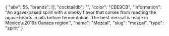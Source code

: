 {
    "abv": 55,
    "brands": [],
    "cocktaildb": "",
    "color": "CBE9CB",
    "information": "An agave-based spirit with a smoky flavor that comes from roasting the agave hearts in pits before fermentation. The best mezcal is made in Mexico\u2019s Oaxaca region.",
    "name": "Mezcal",
    "slug": "mezcal",
    "type": "spirit"
}